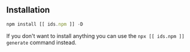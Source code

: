 ## Installation

```javascript
npm install [[ ids.npm ]] -D
```

If you don't want to install anything you can use the `npx [[ ids.npm ]] generate` command instead.